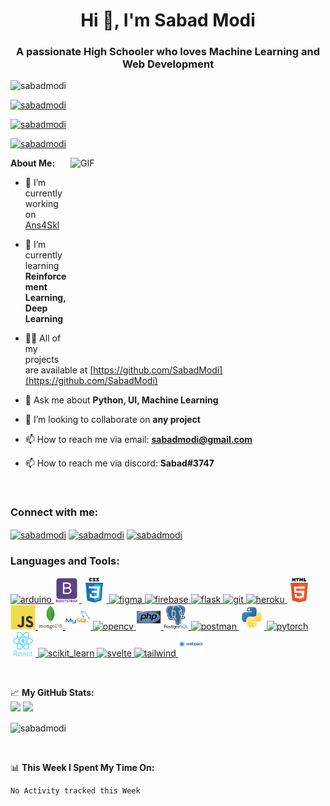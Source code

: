 <h1 align="center">Hi 👋, I'm Sabad Modi</h1>
<h3 align="center">A passionate High Schooler who loves Machine Learning and Web Development</h3>

<p align="left"> <img src="https://komarev.com/ghpvc/?username=sabadmodi&label=Profile%20views&color=0e75b6&style=flat" alt="sabadmodi" /> </p>

<p align="left"> <a href="https://github.com/ryo-ma/github-profile-trophy"><img src="https://github-profile-trophy.vercel.app/?username=sabadmodi&theme=dracula" alt="sabadmodi" /></a> </p>

<p align="left"> <a href="https://twitter.com/sabadmodi" target="_blank"><img src="https://img.shields.io/twitter/follow/sabadmodi?logo=twitter&style=for-the-badge&theme=dracula" alt="sabadmodi" /></a> </p>
<p align="left"> <a href="https://github.com/SabadModi" target="_blank"><img src="https://img.shields.io/twitter/follow/sabadmodi?logo=github&style=for-the-badge&theme=dracula" alt="sabadmodi" /></a> </p>

<img align="right" alt="GIF" src="https://github.com/SabadModi/SabadModi/blob/main/code.gif" width="408" height="318" />

**About Me:**
- 🔭 I’m currently working on [Ans4Skl](www.github.com/SabadModi/Ans4Skl)

- 🌱 I’m currently learning **Reinforcement Learning, Deep Learning**

- 👨‍💻 All of my projects are available at [https://github.com/SabadModi](https://github.com/SabadModi)

- 💬 Ask me about **Python, UI, Machine Learning**

- 👯 I’m looking to collaborate on **any project**

- 📫 How to reach me via email: **sabadmodi@gmail.com**

- 📫 How to reach me via discord: **Sabad#3747**
<br>
<h3 align="left">Connect with me:</h3>
<p align="left">
<a href="https://dev.to/sabadmodi" target="blank"><img align="center" src="https://cdn.jsdelivr.net/npm/simple-icons@3.0.1/icons/dev-dot-to.svg" alt="sabadmodi" height="30" width="40" /></a>
<a href="https://twitter.com/sabadmodi" target="blank"><img align="center" src="https://raw.githubusercontent.com/rahuldkjain/github-profile-readme-generator/master/src/images/icons/Social/twitter.svg" alt="sabadmodi" height="30" width="40" /></a>
<a href="https://kaggle.com/sabadmodi" target="blank"><img align="center" src="https://raw.githubusercontent.com/rahuldkjain/github-profile-readme-generator/master/src/images/icons/Social/kaggle.svg" alt="sabadmodi" height="30" width="40" /></a>
</p>

<h3 align="left">Languages and Tools:</h3>
<p align="left"> <a href="https://www.arduino.cc/" target="_blank"> <img src="https://cdn.worldvectorlogo.com/logos/arduino-1.svg" alt="arduino" width="40" height="40"/> </a> <a href="https://getbootstrap.com" target="_blank"> <img src="https://raw.githubusercontent.com/devicons/devicon/master/icons/bootstrap/bootstrap-plain-wordmark.svg" alt="bootstrap" width="40" height="40"/> </a> <a href="https://www.w3schools.com/css/" target="_blank"> <img src="https://raw.githubusercontent.com/devicons/devicon/master/icons/css3/css3-original-wordmark.svg" alt="css3" width="40" height="40"/> </a> <a href="https://www.figma.com/" target="_blank"> <img src="https://www.vectorlogo.zone/logos/figma/figma-icon.svg" alt="figma" width="40" height="40"/> </a> <a href="https://firebase.google.com/" target="_blank"> <img src="https://www.vectorlogo.zone/logos/firebase/firebase-icon.svg" alt="firebase" width="40" height="40"/> </a> <a href="https://flask.palletsprojects.com/" target="_blank"> <img src="https://www.vectorlogo.zone/logos/pocoo_flask/pocoo_flask-icon.svg" alt="flask" width="40" height="40"/> </a> <a href="https://git-scm.com/" target="_blank"> <img src="https://www.vectorlogo.zone/logos/git-scm/git-scm-icon.svg" alt="git" width="40" height="40"/> </a> <a href="https://heroku.com" target="_blank"> <img src="https://www.vectorlogo.zone/logos/heroku/heroku-icon.svg" alt="heroku" width="40" height="40"/> </a> <a href="https://www.w3.org/html/" target="_blank"> <img src="https://raw.githubusercontent.com/devicons/devicon/master/icons/html5/html5-original-wordmark.svg" alt="html5" width="40" height="40"/> </a> <a href="https://developer.mozilla.org/en-US/docs/Web/JavaScript" target="_blank"> <img src="https://raw.githubusercontent.com/devicons/devicon/master/icons/javascript/javascript-original.svg" alt="javascript" width="40" height="40"/> </a> <a href="https://www.mongodb.com/" target="_blank"> <img src="https://raw.githubusercontent.com/devicons/devicon/master/icons/mongodb/mongodb-original-wordmark.svg" alt="mongodb" width="40" height="40"/> </a> <a href="https://www.mysql.com/" target="_blank"> <img src="https://raw.githubusercontent.com/devicons/devicon/master/icons/mysql/mysql-original-wordmark.svg" alt="mysql" width="40" height="40"/> </a> <a href="https://opencv.org/" target="_blank"> <img src="https://www.vectorlogo.zone/logos/opencv/opencv-icon.svg" alt="opencv" width="40" height="40"/> </a> <a href="https://www.php.net" target="_blank"> <img src="https://raw.githubusercontent.com/devicons/devicon/master/icons/php/php-original.svg" alt="php" width="40" height="40"/> </a> <a href="https://www.postgresql.org" target="_blank"> <img src="https://raw.githubusercontent.com/devicons/devicon/master/icons/postgresql/postgresql-original-wordmark.svg" alt="postgresql" width="40" height="40"/> </a> <a href="https://postman.com" target="_blank"> <img src="https://www.vectorlogo.zone/logos/getpostman/getpostman-icon.svg" alt="postman" width="40" height="40"/> </a> <a href="https://www.python.org" target="_blank"> <img src="https://raw.githubusercontent.com/devicons/devicon/master/icons/python/python-original.svg" alt="python" width="40" height="40"/> </a> <a href="https://pytorch.org/" target="_blank"> <img src="https://www.vectorlogo.zone/logos/pytorch/pytorch-icon.svg" alt="pytorch" width="40" height="40"/> </a> <a href="https://reactjs.org/" target="_blank"> <img src="https://raw.githubusercontent.com/devicons/devicon/master/icons/react/react-original-wordmark.svg" alt="react" width="40" height="40"/> </a> <a href="https://scikit-learn.org/" target="_blank"> <img src="https://upload.wikimedia.org/wikipedia/commons/0/05/Scikit_learn_logo_small.svg" alt="scikit_learn" width="40" height="40"/> </a> <a href="https://svelte.dev" target="_blank"> <img src="https://upload.wikimedia.org/wikipedia/commons/1/1b/Svelte_Logo.svg" alt="svelte" width="40" height="40"/> </a> <a href="https://tailwindcss.com/" target="_blank"> <img src="https://www.vectorlogo.zone/logos/tailwindcss/tailwindcss-icon.svg" alt="tailwind" width="40" height="40"/> </a> <a href="https://webpack.js.org" target="_blank"> <img src="https://raw.githubusercontent.com/devicons/devicon/d00d0969292a6569d45b06d3f350f463a0107b0d/icons/webpack/webpack-original-wordmark.svg" alt="webpack" width="40" height="40"/> </a> </p>

<br>

📈 **My GitHub Stats:**
<br>
  <img height="180em" src="https://github-readme-stats.vercel.app/api?username=SabadModi&show_icons=true&hide_border=true&&count_private=true&include_all_commits=true&theme=dracula" />
  <img height="180em" src="https://github-readme-stats.vercel.app/api/top-langs/?username=SabadModi&exclude_repo=KNN-Image Classification&show_icons=true&hide_border=true&layout=compact&langs_count=8&theme=dracula"/> 
<p><img align="center" src="https://github-readme-streak-stats.herokuapp.com/?user=sabadmodi&theme=dracula" alt="sabadmodi" /></p>

<br>

📊 **This Week I Spent My Time On:**
<!--START_SECTION:waka-->
```text
No Activity tracked this Week
```
<!--END_SECTION:waka-->
